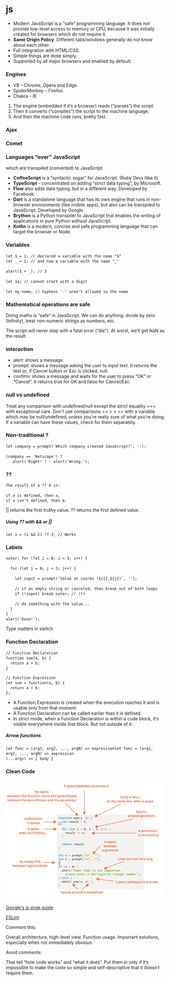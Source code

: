 # js

* Modern JavaScript is a “safe” programming language. It does not provide low-level access to memory or CPU, because it was initially created for browsers which do not require it.
* **Same Origin Policy**: Different tabs/windows generally do not know about each other.
* Full integration with HTML/CSS.
* Simple things are done simply.
* Supported by all major browsers and enabled by default.

### Engines

* V8 – Chrome, Opera and Edge.
* SpiderMonkey – Firefox.
* Chakra - IE

1. The engine (embedded if it’s a browser) reads (“parses”) the script.
2. Then it converts (“compiles”) the script to the machine language.
3. And then the machine code runs, pretty fast.

### Ajax

### Comet

### Languages “over” JavaScript

which are transpiled (converted) to JavaScript

* **CoffeeScript** is a “syntactic sugar” for JavaScript. (Ruby Devs llike it)
* **TypeScript** - concentrated on adding “strict data typing”, by Microsoft.
* **Flow** also adds data typing, but in a different way. Developed by Facebook.
* **Dart** is a standalone language that has its own engine that runs in non-browser environments (like mobile apps), but also can be transpiled to JavaScript. Developed by Google.
* **Brython** is a Python transpiler to JavaScript that enables the writing of applications in pure Python without JavaScript.
* **Kotlin** is a modern, concise and safe programming language that can target the browser or Node.

### Variables

```
let $ = 1; // declared a variable with the name "$"
let _ = 2; // and now a variable with the name "_"

alert($ + _); // 3

let 1a; // cannot start with a digit

let my-name; // hyphens '-' aren't allowed in the name
```

### Mathematical operations are safe

Doing maths is “safe” in JavaScript. We can do anything: divide by zero (Infinity), treat non-numeric strings as numbers, etc.

The script will never stop with a fatal error (“die”). At worst, we’ll get NaN as the result.

### interaction

* alert: shows a message.
* prompt: shows a message asking the user to input text. It returns the text or, if Cancel button or Esc is clicked, null. 
* confirm: shows a message and waits for the user to press “OK” or “Cancel”. It returns true for OK and false for Cancel/Esc.

### null vs undefined

Treat any comparison with undefined/null except the strict equality === with exceptional care.
Don’t use comparisons >= > < <= with a variable which may be null/undefined, unless you’re really sure of what you’re doing. If a variable can have these values, check for them separately.

### Non-traditional ?

```
let company = prompt('Which company created JavaScript?', '');

(company == 'Netscape') ?
   alert('Right!') : alert('Wrong.');
```

### ??

```
The result of a ?? b is:

if a is defined, then a,
if a isn’t defined, then b.
```

|| returns the first truthy value.
?? returns the first defined value.

##### Using ?? with && or ||

```
let x = (1 && 2) ?? 3; // Works
```

### Labels

```
outer: for (let i = 0; i < 3; i++) {

  for (let j = 0; j < 3; j++) {

    let input = prompt(`Value at coords (${i},${j})`, '');

    // if an empty string or canceled, then break out of both loops
    if (!input) break outer; // (*)

    // do something with the value...
  }
}
alert('Done!');
```

Type matters in switch

### Function Declaration

```
// Function Declaration
function sum(a, b) {
  return a + b;
}
```

```
// Function Expression
let sum = function(a, b) {
  return a + b;
};
```

* A Function Expression is created when the execution reaches it and is usable only from that moment.
* A Function Declaration can be called earlier than it is defined.
* In strict mode, when a Function Declaration is within a code block, it’s visible everywhere inside that block. But not outside of it.

##### Arrow functions

```
let func = (arg1, arg2, ..., argN) => expressionlet func = (arg1, arg2, ..., argN) => expression
(...args) => { body }
```

### Clean Code

![Clean Code](img/clean-code.png)

[Google's js style guide](https://google.github.io/styleguide/jsguide.html)

[ESLint](https://eslint.org/)

Comment this:

Overall architecture, high-level view.
Function usage.
Important solutions, especially when not immediately obvious.

Avoid comments:

That tell “how code works” and “what it does”.
Put them in only if it’s impossible to make the code so simple and self-descriptive that it doesn’t require them.